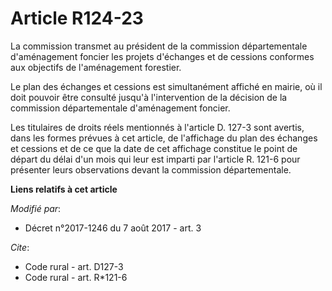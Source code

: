 # Article R124-23

La commission transmet au président de la commission départementale d'aménagement foncier les projets d'échanges et de
cessions conformes aux objectifs de l'aménagement forestier.

Le plan des échanges et cessions est simultanément affiché en mairie, où il doit pouvoir être consulté jusqu'à l'intervention
de la décision de la commission départementale d'aménagement foncier.

Les titulaires de droits réels mentionnés à l'article D. 127-3 sont avertis, dans les formes prévues à cet article, de
l'affichage du plan des échanges et cessions et de ce que la date de cet affichage constitue le point de départ du délai d'un
mois qui leur est imparti par l'article R. 121-6 pour présenter leurs observations devant la commission départementale.

**Liens relatifs à cet article**

_Modifié par_:

  - Décret n°2017-1246 du 7 août 2017 - art. 3

_Cite_:

  - Code rural - art. D127-3
  - Code rural - art. R*121-6
